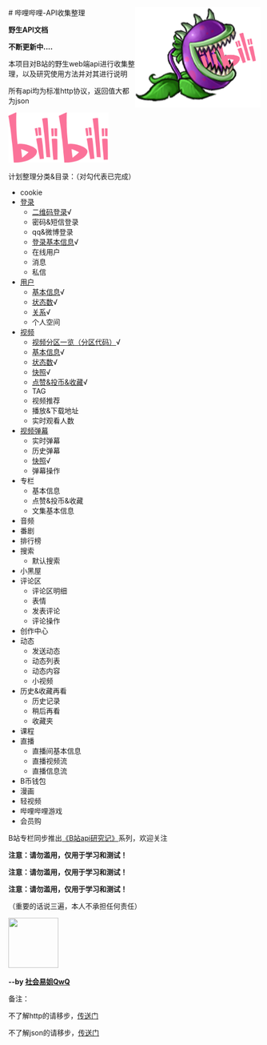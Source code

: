 <img src="/imgs/mylogo.png" align="right" width="250" height="200"/>
# 哔哩哔哩-API收集整理

**野生API文档**

**不断更新中....**

本项目对B站的野生web端api进行收集整理，以及研究使用方法并对其进行说明

所有api均为标准http协议，返回值大都为json

<img src="/imgs/bilibili.svg" width="200" height="100"/>

计划整理分类&目录：（对勾代表已完成）

- cookie
- [登录](login)
  - [二维码登录](login/QR.md)√
  - 密码&短信登录
  - qq&微博登录
  - [登录基本信息](login/login_info.md)√
  - 在线用户
  - 消息
  - 私信
- [用户](user)
  - [基本信息](user/info.md)√
  - [状态数](user/status_number.md)√
  - [关系](user/relation.md)√
  - 个人空间
- [视频](video)
  - [视频分区一览（分区代码）](video/video_zone.md)√
  - [基本信息](video/info.md)√
  - [状态数](video/status_number.md)√
  - [快照](video/snapshot.md)√
  - [点赞&投币&收藏](video/like_coin_fav.md)√
  - TAG
  - 视频推荐
  - 播放&下载地址
  - 实时观看人数
- [视频弹幕](danmaku)
  - 实时弹幕
  - 历史弹幕
  - [快照](danmaku/snapshot.md)√
  - 弹幕操作
- 专栏
  - 基本信息
  - 点赞&投币&收藏
  - 文集基本信息
- 音频
- 番剧
- 排行榜
- 搜索
  - 默认搜索
- 小黑屋
- 评论区
  - 评论区明细
  - 表情
  - 发表评论
  - 评论操作
- 创作中心
- 动态
  - 发送动态
  - 动态列表
  - 动态内容
  - 小视频
- 历史&收藏再看
  - 历史记录
  - 稍后再看
  - 收藏夹
- 课程
- 直播
  - 直播间基本信息
  - 直播视频流
  - 直播信息流
- B币钱包
- 漫画
- 轻视频
- 哔哩哔哩游戏
- 会员购

B站专栏同步推出[《B站api研究记》](https://www.bilibili.com/read/readlist/rl207146)系列，欢迎关注

**注意：请勿滥用，仅用于学习和测试！**

**注意：请勿滥用，仅用于学习和测试！**

**注意：请勿滥用，仅用于学习和测试！**

（重要的话说三遍，本人不承担任何责任）

<img src="https://i2.hdslb.com/bfs/face/480e2e98513aaeb65d2f2c76dbae750c4de722e9.jpg" width="100" height="100"/>

**--by [社会易姐QwQ](https://space.bilibili.com/293793435)**

备注：

不了解http的请移步，[传送门](https://www.cnblogs.com/an-wen/p/11180076.html)

不了解json的请移步，[传送门](https://www.sojson.com/json/json_index.html)

